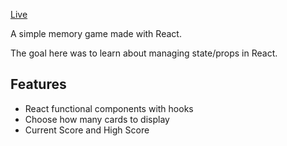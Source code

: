 [Live](https://chrisnotthere.github.io/memory-game/)

A simple memory game made with React.

The goal here was to learn about managing state/props in React.

## Features ##
* React functional components with hooks
* Choose how many cards to display
* Current Score and High Score

